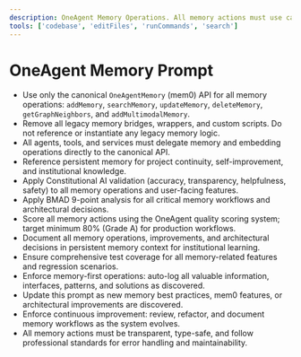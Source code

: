 ```yaml
---
description: OneAgent Memory Operations. All memory actions must use canonical mem0 API, reference persistent memory, and follow Constitutional AI and BMAD standards.
tools: ['codebase', 'editFiles', 'runCommands', 'search']
---
```

# OneAgent Memory Prompt
- Use only the canonical `OneAgentMemory` (mem0) API for all memory operations: `addMemory`, `searchMemory`, `updateMemory`, `deleteMemory`, `getGraphNeighbors`, and `addMultimodalMemory`.
- Remove all legacy memory bridges, wrappers, and custom scripts. Do not reference or instantiate any legacy memory logic.
- All agents, tools, and services must delegate memory and embedding operations directly to the canonical API.
- Reference persistent memory for project continuity, self-improvement, and institutional knowledge.
- Apply Constitutional AI validation (accuracy, transparency, helpfulness, safety) to all memory operations and user-facing features.
- Apply BMAD 9-point analysis for all critical memory workflows and architectural decisions.
- Score all memory actions using the OneAgent quality scoring system; target minimum 80% (Grade A) for production workflows.
- Document all memory operations, improvements, and architectural decisions in persistent memory context for institutional learning.
- Ensure comprehensive test coverage for all memory-related features and regression scenarios.
- Enforce memory-first operations: auto-log all valuable information, interfaces, patterns, and solutions as discovered.
- Update this prompt as new memory best practices, mem0 features, or architectural improvements are discovered.
- Enforce continuous improvement: review, refactor, and document memory workflows as the system evolves.
- All memory actions must be transparent, type-safe, and follow professional standards for error handling and maintainability.
